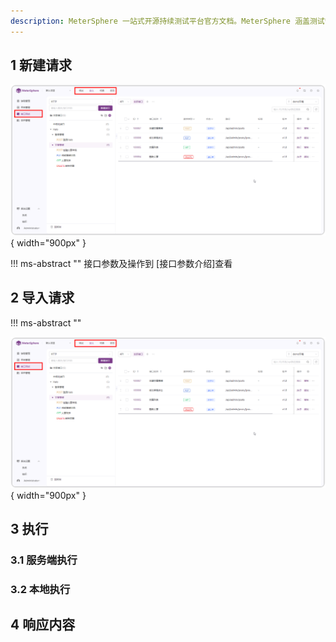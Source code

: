 ```yaml
---
description: MeterSphere 一站式开源持续测试平台官方文档。MeterSphere 涵盖测试管理、接口测试、UI 测试和性能测试等功能，全面兼容 JMeter、Selenium 等主流开源标准，有效助力开发和测试团队充分利用云弹性进行高度可 扩展的自动化测试，加速高质量的软件交付。
---
```

     
## 1 新建请求

![!接口测试首页](../../img/api_test/接口测试概述.png){ width="900px" }

!!! ms-abstract "" 
    接口参数及操作到 [接口参数介绍]查看

## 2 导入请求
!!! ms-abstract "" 
     
![!接口测试首页](../../img/api_test/接口测试概述.png){ width="900px" }

## 3 执行
### 3.1 服务端执行
### 3.2 本地执行

## 4 响应内容
